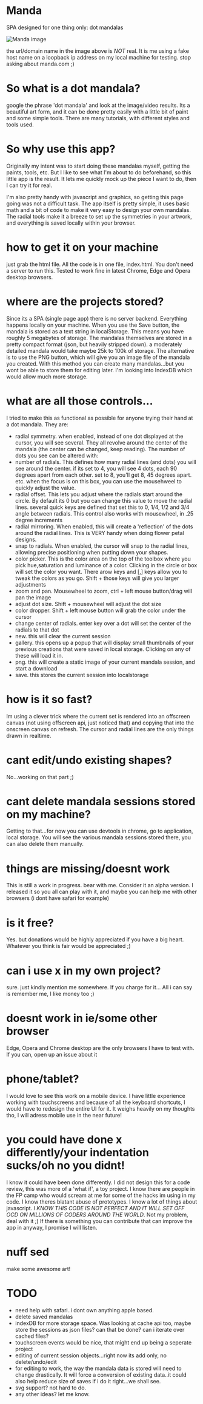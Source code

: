 # Manda
SPA designed for one thing only: dot mandalas

![Manda image](https://i.imgur.com/7zn0OWT.png)

the url/domain name in the image above is *NOT* real. It is me using a fake host name on a loopback ip address on my local machine for testing. stop asking about manda.com ;)

# So what is a dot mandala?
google the phrase 'dot mandala' and look at the image/video results. Its a beautiful art form, and it can be done pretty easily with a little bit of paint and some simple tools. There are many tutorials, with different styles and tools used. 

# So why use this app?
Originally my intent was to start doing these mandalas myself, getting the paints, tools, etc. But I like to see what I'm about to do beforehand, so this little app is the result. It lets me quickly mock up the piece I want to do, then I can try it for real.

I'm also pretty handy with javascript and graphics, so getting this page going was not a difficult task. The app itself is pretty simple,
it uses basic math and a bit of code to make it very easy to design your own mandalas. The radial tools make it a breeze to set up the symmetries in your artwork, and everything is saved locally within your browser.

# how to get it on your machine
just grab the html file. All the code is in one file, index.html. You don't need a server to run this. Tested to work fine in latest Chrome, Edge and Opera desktop browsers. 

# where are the projects stored?
Since its a SPA (single page app) there is no server backend. Everything happens locally on your machine. When you use the Save button, the mandala is stored as a text string in localStorage. This means you have roughly 5 megabytes of storage. The mandalas themselves are stored in a pretty compact format (json, but heavily stripped down). a moderately detailed mandala would take maybe 25k to 100k of storage. The alternative is to use the PNG button, which will give you an image file of the mandala you created. With this method you can create many mandalas...but you wont be able to store them for editing later. I'm looking into IndexDB which would allow much more storage.

# what are all those controls...
I tried to make this as functional as possible for anyone trying their hand at a dot mandala. They are:
- radial symmetry. when enabled, instead of one dot displayed at the cursor, you will see several. They all revolve around the center of the mandala (the center can be changed, keep reading). The number of dots you see can be altered with:
- number of radials. This defines how many radial lines (and dots) you will see around the center. if its set to 4, you will see 4 dots, each 90 degrees apart from each other. set to 8, you'll get 8, 45 degrees apart. etc. when the focus is on this box, you can use the mousehweel to quickly adjust the value.
- radial offset. This lets you adjust where the radials start around the circle. By default its 0 but you can change this value to move the radial lines. several quick keys are defined that set this to 0, 1/4, 1/2 and 3/4 angle between radials. This control also works with mousewheel, in .25 degree increments
- radial mirroring. When enabled, this will create a 'reflection' of the dots around the radial lines. This is VERY handy when doing flower petal designs.
- snap to radials. When enabled, the cursor will snap to the radial lines, allowing precise positioning when putting down your shapes.
- color picker. This is the color area on the top of the toolbox where you pick hue,saturation and luminance of a color. Clicking in the circle or box will set the color you want. There arow keys and \[,\] keys allow you to tweak the colors as you go. Shift + those keys will give you larger adjustments 
- zoom and pan. Mousewheel to zoom, ctrl + left mouse button/drag will pan the image
- adjust dot size. Shift + mousewheel will adjust the dot size
- color dropper. Shift + left mouse button will grab the color under the cursor
- change center of radials. enter key over a dot will set the center of the radials to that dot
- new. this will clear the current session
- gallery. this opens up a popup that will display small thumbnails of your previous creations that were saved in local storage. Clicking on any of these will load it in.
- png. this will create a static image of your current mandala session, and start a download
- save. this stores the current session into localstorage

# how is it so fast?
Im using a clever trick where the current set is rendered into an offscreen canvas (not using offscreen api, just noticed that) and copying that into the onscreen canvas on refresh. The cursor and radial lines are the only things drawn in realtime.

# cant edit/undo existing shapes?
No...working on that part ;)

# cant delete mandala sessions stored on my machine?
Getting to that...for now you can use devtools in chrome, go to application, local storage. You will see the various mandala sessions stored there, you can also delete them manually.

# things are missing/doesnt work
This is still a work in progress. bear with me. Consider it an alpha version. I released it so you all can play with it, and maybe you can help me with other browsers (i dont have safari for example)

# is it free?
Yes. but donations would be highly appreciated if you have a big heart. Whatever you think is fair would be appreciated ;)

# can i use x in my own project?
sure. just kindly mention me somewhere. If you charge for it... All i can say is remember me, I like money too ;)

# doesnt work in ie/some other browser
Edge, Opera and Chrome desktop are the only browsers I have to test with. If you can, open up an issue about it

# phone/tablet?
I would love to see this work on a mobile device. I have little experience working with touchscreens and because of all the keyboard shortcuts, I would have to redesign the entire UI for it. It weighs heavily on my thoughts tho, I will adress mobile use in the near future!

# you could have done x differently/your indentation sucks/oh no you didnt!
I know it could have been done differently. I did not design this for a code review, this was more of a 'what if', a toy project. I know there are people in the FP camp who would scream at me for some of the hacks im using in my code. I know theres blatant abuse of prototypes. I know a lot of things about javascript. *I KNOW THIS CODE IS NOT PERFECT AND IT WILL SET OFF OCD ON MILLIONS OF CODERS AROUND THE WORLD*. Not my problem, deal with it ;) If there is something you can contribute that can improve the app in anyway, I promise I will listen.

# nuff sed
make some awesome art!

# TODO
- need help with safari..i dont own anything apple based.
- delete saved mandalas
- indexDB for more storage space. Was looking at cache api too, maybe store the sessions as json files? can that be done? can i iterate over cached files?
- touchscreen events would be nice, that might end up being a seperate project
- editing of current session objects...right now its add only, no delete/undo/edit
- for editing to work, the way the mandala data is stored will need to change drastically. It will force a conversion of existing data..it could also help reduce size of saves if i do it right...we shall see.
- svg support? not hard to do.
- any other ideas? let me know.
